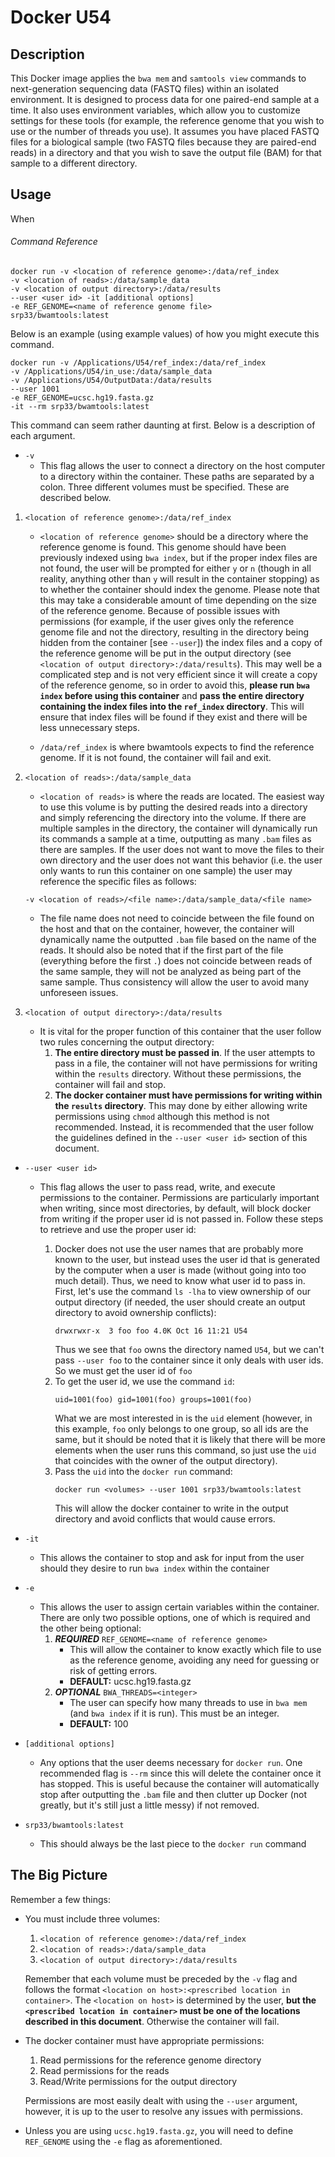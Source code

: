 # Docker U54

## Description

This Docker image applies the `bwa mem` and `samtools view` commands to next-generation sequencing data (FASTQ files) within an isolated environment. It is designed to process data for one paired-end sample at a time. It also uses environment variables, which allow you to customize settings for these tools (for example, the reference genome that you wish to use or the number of threads you use). It assumes you have placed FASTQ files for a biological sample (two FASTQ files because they are paired-end reads) in a directory and that you wish to save the output file (BAM) for that sample to a different directory.

## Usage

When 

###### Command Reference

```
docker run -v <location of reference genome>:/data/ref_index 
-v <location of reads>:/data/sample_data
-v <location of output directory>:/data/results
--user <user id> -it [additional options]
-e REF_GENOME=<name of reference genome file>
srp33/bwamtools:latest
```

Below is an example (using example values) of how you might execute this command.

```
docker run -v /Applications/U54/ref_index:/data/ref_index 
-v /Applications/U54/in_use:/data/sample_data 
-v /Applications/U54/OutputData:/data/results 
--user 1001 
-e REF_GENOME=ucsc.hg19.fasta.gz
-it --rm srp33/bwamtools:latest
```

This command can seem rather daunting at first. Below is a description of each argument.

* `-v`
  * This flag allows the user to connect a directory on the host computer to a directory within the container. These paths are separated by a colon. Three different volumes must be specified. These are described below.
  
1. `<location of reference genome>:/data/ref_index`

   * `<location of reference genome>` should be a directory where the reference genome is
   found. This genome should have been previously indexed using `bwa index`, but if the proper
   index files are not found, the user will be prompted for either `y` or `n` (though in all
   reality, anything other than `y` will result in the container stopping) 
   as to whether the container should index the genome. Please note that this may take a 
   considerable amount of time depending on the size of the reference genome. Because of 
   possible issues with permissions (for example, if the user gives only the reference 
   genome file and not the directory, 
   resulting in the directory being hidden from the container [see `--user`]) the index files
   and a copy of the reference genome will be put in the output directory (see 
   `<location of output directory>:/data/results`). This may well be a complicated step and
   is not very efficient since it will create a copy of the reference genome, so in order to
   avoid this, __please run `bwa index` before using this container__ and __pass the entire
   directory containing the index files into the `ref_index` directory__. This will ensure that 
   index files will be found if they exist and there will be less unnecessary steps.
   
   * `/data/ref_index` is where bwamtools expects to find the reference genome. If it is not
   found, the container will fail and exit.
  
2. `<location of reads>:/data/sample_data`

   * `<location of reads>` is where the reads are located. The easiest way to use this volume
   is by putting the desired reads into a directory and simply referencing the directory
   into the volume. If there are multiple samples in the directory, the container will
   dynamically run its commands a sample at a time, outputting as many `.bam` files as there
   are samples. If the user does not want to move the files to their own directory and the user
   does not want this behavior (i.e. the user only wants to run this container on one sample)
   the user may reference the specific files as follows:
   
   `-v <location of reads>/<file name>:/data/sample_data/<file name>`
   
   * The file name does not need to coincide between the file found on the host and that on
   the container, however, the container will dynamically name the outputted `.bam` file 
   based on the name of the reads. It should also be noted that if the first part of the file
   (everything before the first `.`) does not coincide between reads of the same sample, they
   will not be analyzed as being part of the same sample. Thus consistency will allow the user
   to avoid many unforeseen issues.
   
3. `<location of output directory>:/data/results`
  
   * It is vital for the proper function of this container that the user follow two rules
   concerning the output directory:
     1. __The entire directory must be passed in__. If the user attempts to pass in a file,
     the container will not have permissions for writing within the `results` directory.
     Without these permissions, the container will fail and stop.
     2. __The docker container must have permissions for writing within the `results` directory__.
     This may done by either allowing write permissions using `chmod` although this method is not
     recommended. Instead, it is recommended that the user follow the guidelines defined in the
     `--user <user id>` section of this document.

* `--user <user id>`

  * This flag allows the user to pass read, write, and execute permissions to the container.
  Permissions are particularly important when writing, since most directories, by default,
  will block docker from writing if the proper user id is not passed in. Follow these steps
  to retrieve and use the proper user id:
  
    1. Docker does not use the user names that are probably more known to the user, but instead
    uses the user id that is generated by the computer when a user is made (without going into
    too much detail). Thus, we need to know what user id to pass in. First, let's use the 
    command `ls -lha` to view ownership of our output directory (if needed, the user 
    should create an output directory to avoid ownership conflicts):
        ```
        drwxrwxr-x  3 foo foo 4.0K Oct 16 11:21 U54
        ```
        Thus we see that `foo` owns the directory named `U54`, but we can't pass `--user foo`
        to the container since it only deals with user ids. So we must get the user id of 
        `foo`
    2. To get the user id, we use the command `id`:
        ```
        uid=1001(foo) gid=1001(foo) groups=1001(foo)
        ```
        What we are most interested in is the `uid` element (however, in this example, `foo`
        only belongs to one group, so all ids are the same, but it should be noted
        that it is likely that there will be more elements when the user runs this command,
        so just use the `uid` that coincides with the owner of the output directory).
    3. Pass the `uid` into the `docker run` command:
        ```
        docker run <volumes> --user 1001 srp33/bwamtools:latest
        ```
        This will allow the docker container to write in the output directory and avoid
        conflicts that would cause errors.
* `-it`
  * This allows the container to stop and ask for input from the user should they desire to
  run `bwa index` within the container
* `-e`
  * This allows the user to assign certain variables within the container. There are only two 
  possible options, one of which is required and the other being optional:
    1. __*REQUIRED*__ `REF_GENOME=<name of reference genome>`
       * This will allow the container to know exactly which file to use as the reference genome,
       avoiding any need for guessing or risk of getting errors. 
       * __DEFAULT:__ ucsc.hg19.fasta.gz
    2. __*OPTIONAL*__ `BWA_THREADS=<integer>`
       * The user can specify how many threads to use in `bwa mem` (and `bwa index` if it is
       run). This must be an integer.
       * __DEFAULT:__ 100
* `[additional options]`
  * Any options that the user deems necessary for `docker run`. One recommended flag is `--rm`
  since this will delete the container once it has stopped. This is useful because the
  container will automatically stop after outputting the `.bam` file and then clutter up
  Docker (not greatly, but it's still just a little messy) if not removed.
* `srp33/bwamtools:latest`
  * This should always be the last piece to the `docker run` command
  
## The Big Picture

Remember a few things:

  * You must include three volumes:
    1. `<location of reference genome>:/data/ref_index`
    2. `<location of reads>:/data/sample_data`
    3. `<location of output directory>:/data/results`
    
    Remember that each volume must be preceded by the `-v` flag and follows the format
    `<location on host>:<prescribed location in container>`. The `<location on host>` is
    determined by the user, __but the `<prescribed location in container>` must be one of the
    locations described in this document__. Otherwise the container will fail.
    
  * The docker container must have appropriate permissions:
    1. Read permissions for the reference genome directory
    2. Read permissions for the reads
    3. Read/Write permissions for the output directory
    
    Permissions are most easily dealt with using the `--user` argument, however, it is up to 
    the user to resolve any issues with permissions.
    
  * Unless you are using `ucsc.hg19.fasta.gz`, you will need to define `REF_GENOME` using the
  `-e` flag as aforementioned.
  
    